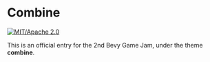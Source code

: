 # Combine

[![MIT/Apache 2.0](https://img.shields.io/badge/License-MIT%2FApache-blue.svg)](./LICENSE)
<!-- [![Rust](https://github.com/djeedai/combine/workflows/CI/badge.svg)](https://github.com/djeedai/combine/actions) -->
<!-- [![Play](https://img.shields.io/badge/PlayOnline-github.io-ff69b4)](https://djeedai.github.io/combine/) -->

This is an official entry for the 2nd Bevy Game Jam, under the theme **combine**.

<!-- ![](media/.png) -->
